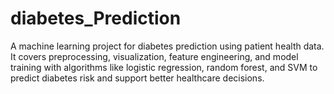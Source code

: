 # diabetes_Prediction
A machine learning project for diabetes prediction using patient health data. It covers preprocessing, visualization, feature engineering, and model training with algorithms like logistic regression, random forest, and SVM to predict diabetes risk and support better healthcare decisions.
